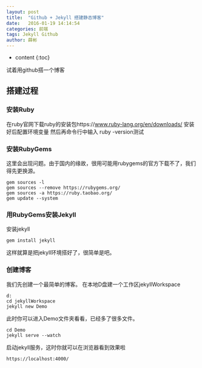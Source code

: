 ```yaml
---
layout: post
title:  "Github + Jekyll 搭建静态博客"
date:   2016-01-19 14:14:54
categories: 前端
tags: Jekyll Github
author: 薛彬
---
```


* content
{:toc}


试着用github搭一个博客





## 搭建过程

### 安装Ruby

在ruby官网下载ruby的安装包https://www.ruby-lang.org/en/downloads/ 
安装好后配置环境变量
然后再命令行中输入 ruby -version测试

### 安装RubyGems

这里会出现问题。由于国内的缘故，很用可能用rubygems的官方下载不了，我们得先更换源。

```
gem sources -l 
gem sources --remove https://rubygems.org/
gem sources -a https://ruby.taobao.org/  
gem update --system 
```

### 用RubyGems安装Jekyll

安装jekyll

```
gem install jekyll
```
 
这样就算是把jekyll环境搭好了，很简单是吧。

### 创建博客

我们先创建一个最简单的博客。 
在本地D盘建一个工作区jekyllWorkspace

```
d:
cd jekyllWorkspace
jekyll new Demo
```

此时你可以进入Demo文件夹看看，已经多了很多文件。

```
cd Demo
jekyll serve --watch
```

启动jekyll服务，这时你就可以在浏览器看到效果啦

```
https://localhost:4000/
```

